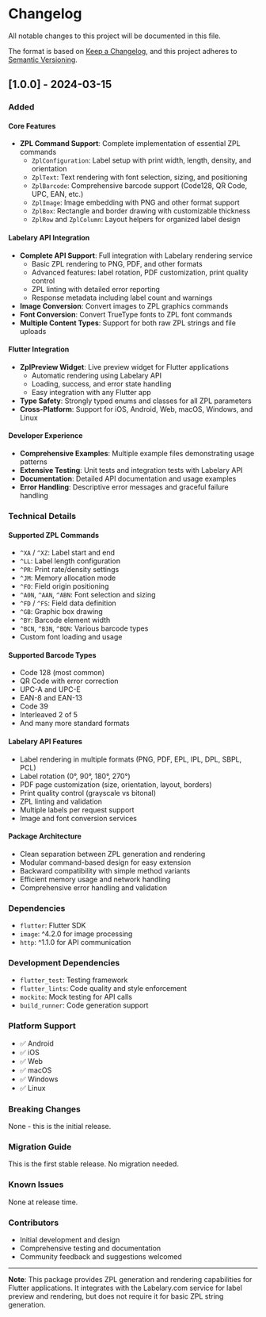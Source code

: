 # Changelog

All notable changes to this project will be documented in this file.

The format is based on [Keep a Changelog](https://keepachangelog.com/en/1.0.0/),
and this project adheres to [Semantic Versioning](https://semver.org/spec/v2.0.0.html).

## [1.0.0] - 2024-03-15

### Added

#### Core Features
- **ZPL Command Support**: Complete implementation of essential ZPL commands
  - `ZplConfiguration`: Label setup with print width, length, density, and orientation
  - `ZplText`: Text rendering with font selection, sizing, and positioning
  - `ZplBarcode`: Comprehensive barcode support (Code128, QR Code, UPC, EAN, etc.)
  - `ZplImage`: Image embedding with PNG and other format support
  - `ZplBox`: Rectangle and border drawing with customizable thickness
  - `ZplRow` and `ZplColumn`: Layout helpers for organized label design

#### Labelary API Integration
- **Complete API Support**: Full integration with Labelary rendering service
  - Basic ZPL rendering to PNG, PDF, and other formats
  - Advanced features: label rotation, PDF customization, print quality control
  - ZPL linting with detailed error reporting
  - Response metadata including label count and warnings
- **Image Conversion**: Convert images to ZPL graphics commands
- **Font Conversion**: Convert TrueType fonts to ZPL font commands
- **Multiple Content Types**: Support for both raw ZPL strings and file uploads

#### Flutter Integration
- **ZplPreview Widget**: Live preview widget for Flutter applications
  - Automatic rendering using Labelary API
  - Loading, success, and error state handling
  - Easy integration with any Flutter app
- **Type Safety**: Strongly typed enums and classes for all ZPL parameters
- **Cross-Platform**: Support for iOS, Android, Web, macOS, Windows, and Linux

#### Developer Experience
- **Comprehensive Examples**: Multiple example files demonstrating usage patterns
- **Extensive Testing**: Unit tests and integration tests with Labelary API
- **Documentation**: Detailed API documentation and usage examples
- **Error Handling**: Descriptive error messages and graceful failure handling

### Technical Details

#### Supported ZPL Commands
- `^XA` / `^XZ`: Label start and end
- `^LL`: Label length configuration
- `^PR`: Print rate/density settings
- `^JM`: Memory allocation mode
- `^FO`: Field origin positioning
- `^A0N`, `^AAN`, `^ABN`: Font selection and sizing
- `^FD` / `^FS`: Field data definition
- `^GB`: Graphic box drawing
- `^BY`: Barcode element width
- `^BCN`, `^B3N`, `^BQN`: Various barcode types
- Custom font loading and usage

#### Supported Barcode Types
- Code 128 (most common)
- QR Code with error correction
- UPC-A and UPC-E
- EAN-8 and EAN-13
- Code 39
- Interleaved 2 of 5
- And many more standard formats

#### Labelary API Features
- Label rendering in multiple formats (PNG, PDF, EPL, IPL, DPL, SBPL, PCL)
- Label rotation (0°, 90°, 180°, 270°)
- PDF page customization (size, orientation, layout, borders)
- Print quality control (grayscale vs bitonal)
- ZPL linting and validation
- Multiple labels per request support
- Image and font conversion services

#### Package Architecture
- Clean separation between ZPL generation and rendering
- Modular command-based design for easy extension
- Backward compatibility with simple method variants
- Efficient memory usage and network handling
- Comprehensive error handling and validation

### Dependencies
- `flutter`: Flutter SDK
- `image`: ^4.2.0 for image processing
- `http`: ^1.1.0 for API communication

### Development Dependencies
- `flutter_test`: Testing framework
- `flutter_lints`: Code quality and style enforcement
- `mockito`: Mock testing for API calls
- `build_runner`: Code generation support

### Platform Support
- ✅ Android
- ✅ iOS  
- ✅ Web
- ✅ macOS
- ✅ Windows
- ✅ Linux

### Breaking Changes
None - this is the initial release.

### Migration Guide
This is the first stable release. No migration needed.

### Known Issues
None at release time.

### Contributors
- Initial development and design
- Comprehensive testing and documentation
- Community feedback and suggestions welcomed

---

**Note**: This package provides ZPL generation and rendering capabilities for Flutter applications. It integrates with the Labelary.com service for label preview and rendering, but does not require it for basic ZPL string generation.